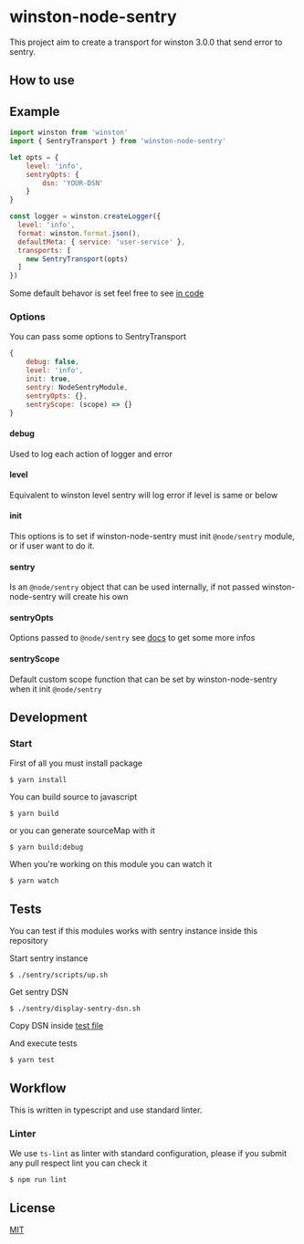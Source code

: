 # winston-node-sentry

This project aim to create a transport for winston 3.0.0 that send error to
sentry.

## How to use

## Example

```javascript
import winston from 'winston'
import { SentryTransport } from 'winston-node-sentry'

let opts = {
    level: 'info',
    sentryOpts: {
        dsn: 'YOUR-DSN'
    }
}

const logger = winston.createLogger({
  level: 'info',
  format: winston.format.json(),
  defaultMeta: { service: 'user-service' },
  transports: [
    new SentryTransport(opts)
  ]
})
```

Some default behavor is set feel free to see [in code](srcs/index.ts#L14)

### Options

You can pass some options to SentryTransport

```javascript
{
    debug: false,
    level: 'info',
    init: true,
    sentry: NodeSentryModule,
    sentryOpts: {},
    sentryScope: (scope) => {}
}
```

#### debug

Used to log each action of logger and error

#### level

Equivalent to winston level sentry will log error if level is same or below

#### init

This options is to set if winston-node-sentry must init `@node/sentry` module,
or if user want to do it.

#### sentry

Is an `@node/sentry` object that can be used internally, if not passed
winston-node-sentry will create his own

#### sentryOpts

Options passed to `@node/sentry` see [docs](https://docs.sentry.io/error-reporting/quickstart/?platform=node#configure-the-sdk) to get some more infos

#### sentryScope

Default custom scope function that can be set by winston-node-sentry when it
init `@node/sentry`

## Development

### Start

First of all you must install package

```
$ yarn install
```

You can build source to javascript

```
$ yarn build
```

or you can generate sourceMap with it

```
$ yarn build:debug
```

When you're working on this module you can watch it

```
$ yarn watch
```

## Tests

You can test if this modules works with sentry instance inside this repository

Start sentry instance

```
$ ./sentry/scripts/up.sh
```

Get sentry DSN

```
$ ./sentry/display-sentry-dsn.sh
```

Copy DSN inside [test file](/__tests__/base.ts#L12)

And execute tests

```
$ yarn test
```

## Workflow

This is written in typescript and use standard linter.

### Linter

We use `ts-lint` as linter with standard configuration, please if you submit
any pull respect lint you can check it

```
$ npm run lint
```

## License

[MIT](https://en.wikipedia.org/wiki/MIT_License)
